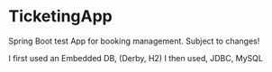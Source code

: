 # TicketingApp

Spring Boot test App for booking management. Subject to changes!

I first used an Embedded DB, (Derby, H2)
I then used, JDBC, MySQL
